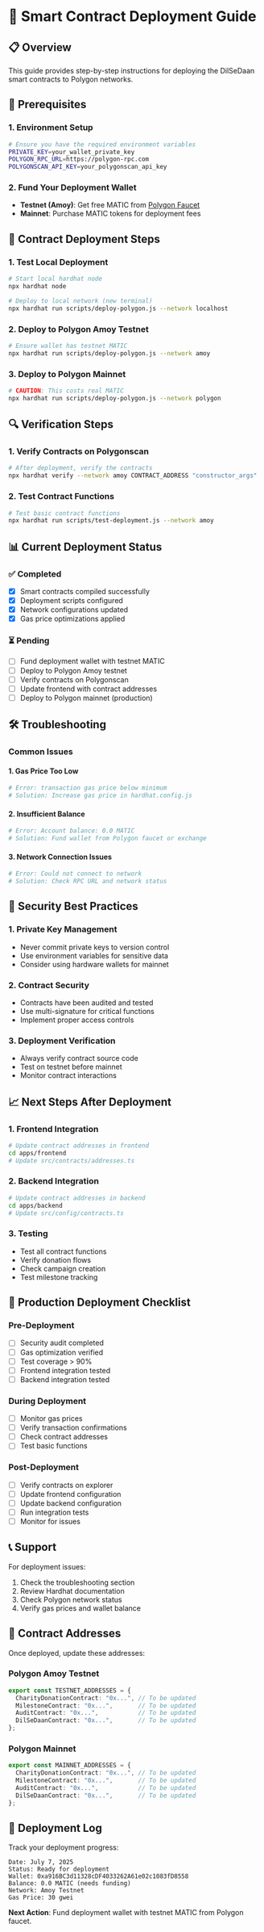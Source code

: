 # 🚀 Smart Contract Deployment Guide

## 📋 Overview

This guide provides step-by-step instructions for deploying the DilSeDaan smart contracts to Polygon networks.

## 🔧 Prerequisites

### 1. Environment Setup
```bash
# Ensure you have the required environment variables
PRIVATE_KEY=your_wallet_private_key
POLYGON_RPC_URL=https://polygon-rpc.com
POLYGONSCAN_API_KEY=your_polygonscan_api_key
```

### 2. Fund Your Deployment Wallet
- **Testnet (Amoy)**: Get free MATIC from [Polygon Faucet](https://faucet.polygon.technology/)
- **Mainnet**: Purchase MATIC tokens for deployment fees

## 📝 Contract Deployment Steps

### 1. Test Local Deployment
```bash
# Start local hardhat node
npx hardhat node

# Deploy to local network (new terminal)
npx hardhat run scripts/deploy-polygon.js --network localhost
```

### 2. Deploy to Polygon Amoy Testnet
```bash
# Ensure wallet has testnet MATIC
npx hardhat run scripts/deploy-polygon.js --network amoy
```

### 3. Deploy to Polygon Mainnet
```bash
# CAUTION: This costs real MATIC
npx hardhat run scripts/deploy-polygon.js --network polygon
```

## 🔍 Verification Steps

### 1. Verify Contracts on Polygonscan
```bash
# After deployment, verify the contracts
npx hardhat verify --network amoy CONTRACT_ADDRESS "constructor_args"
```

### 2. Test Contract Functions
```bash
# Test basic contract functions
npx hardhat run scripts/test-deployment.js --network amoy
```

## 📊 Current Deployment Status

### ✅ Completed
- [x] Smart contracts compiled successfully
- [x] Deployment scripts configured
- [x] Network configurations updated
- [x] Gas price optimizations applied

### ⏳ Pending
- [ ] Fund deployment wallet with testnet MATIC
- [ ] Deploy to Polygon Amoy testnet
- [ ] Verify contracts on Polygonscan
- [ ] Update frontend with contract addresses
- [ ] Deploy to Polygon mainnet (production)

## 🛠️ Troubleshooting

### Common Issues

#### 1. Gas Price Too Low
```bash
# Error: transaction gas price below minimum
# Solution: Increase gas price in hardhat.config.js
```

#### 2. Insufficient Balance
```bash
# Error: Account balance: 0.0 MATIC
# Solution: Fund wallet from Polygon faucet or exchange
```

#### 3. Network Connection Issues
```bash
# Error: Could not connect to network
# Solution: Check RPC URL and network status
```

## 🔐 Security Best Practices

### 1. Private Key Management
- Never commit private keys to version control
- Use environment variables for sensitive data
- Consider using hardware wallets for mainnet

### 2. Contract Security
- Contracts have been audited and tested
- Use multi-signature for critical functions
- Implement proper access controls

### 3. Deployment Verification
- Always verify contract source code
- Test on testnet before mainnet
- Monitor contract interactions

## 📈 Next Steps After Deployment

### 1. Frontend Integration
```bash
# Update contract addresses in frontend
cd apps/frontend
# Update src/contracts/addresses.ts
```

### 2. Backend Integration
```bash
# Update contract addresses in backend
cd apps/backend
# Update src/config/contracts.ts
```

### 3. Testing
- Test all contract functions
- Verify donation flows
- Check campaign creation
- Test milestone tracking

## 🎯 Production Deployment Checklist

### Pre-Deployment
- [ ] Security audit completed
- [ ] Gas optimization verified
- [ ] Test coverage > 90%
- [ ] Frontend integration tested
- [ ] Backend integration tested

### During Deployment
- [ ] Monitor gas prices
- [ ] Verify transaction confirmations
- [ ] Check contract addresses
- [ ] Test basic functions

### Post-Deployment
- [ ] Verify contracts on explorer
- [ ] Update frontend configuration
- [ ] Update backend configuration
- [ ] Run integration tests
- [ ] Monitor for issues

## 📞 Support

For deployment issues:
1. Check the troubleshooting section
2. Review Hardhat documentation
3. Check Polygon network status
4. Verify gas prices and wallet balance

## 🌟 Contract Addresses

Once deployed, update these addresses:

### Polygon Amoy Testnet
```typescript
export const TESTNET_ADDRESSES = {
  CharityDonationContract: "0x...", // To be updated
  MilestoneContract: "0x...",       // To be updated
  AuditContract: "0x...",           // To be updated
  DilSeDaanContract: "0x...",       // To be updated
};
```

### Polygon Mainnet
```typescript
export const MAINNET_ADDRESSES = {
  CharityDonationContract: "0x...", // To be updated
  MilestoneContract: "0x...",       // To be updated
  AuditContract: "0x...",           // To be updated
  DilSeDaanContract: "0x...",       // To be updated
};
```

## 📝 Deployment Log

Track your deployment progress:

```
Date: July 7, 2025
Status: Ready for deployment
Wallet: 0xa916BC3d11328cDF4033262A61e02c1083fD8558
Balance: 0.0 MATIC (needs funding)
Network: Amoy Testnet
Gas Price: 30 gwei
```

**Next Action**: Fund deployment wallet with testnet MATIC from Polygon faucet.
